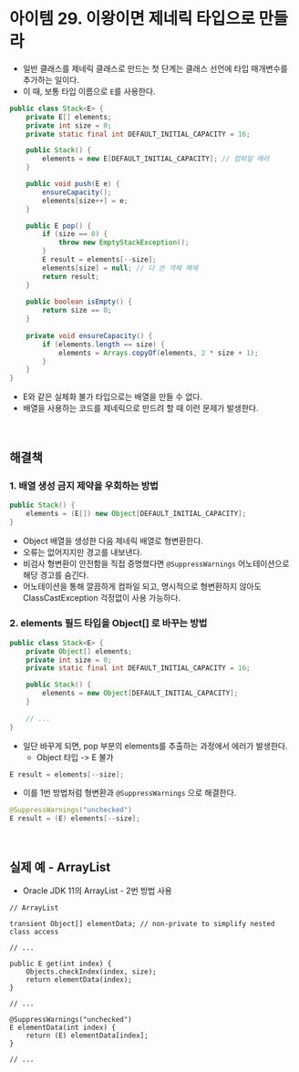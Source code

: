 # 아이템 29. 이왕이면 제네릭 타입으로 만들라

* 일반 클래스를 제네릭 클래스로 만드는 첫 단계는 클래스 선언에 타입 매개변수를 추가하는 일이다.
* 이 때, 보통 타입 이름으로 `E`를 사용한다.

```java
public class Stack<E> {
    private E[] elements;
    private int size = 0;
    private static final int DEFAULT_INITIAL_CAPACITY = 16;

    public Stack() {
        elements = new E[DEFAULT_INITIAL_CAPACITY]; // 컴파일 에러
    }

    public void push(E e) {
        ensureCapacity();
        elements[size++] = e;
    }

    public E pop() {
        if (size == 0) {
            throw new EmptyStackException();
        }
        E result = elements[--size];
        elements[size] = null; // 다 쓴 객체 해제
        return result;
    }
    
    public boolean isEmpty() {
        return size == 0;
    }
    
    private void ensureCapacity() {
        if (elements.length == size) {
            elements = Arrays.copyOf(elements, 2 * size + 1);
        }
    }
}
```
* E와 같은 실체화 불가 타입으로는 배열을 만들 수 없다.
* 배열을 사용하는 코드를 제네릭으로 만드려 할 때 이런 문제가 발생한다.

<br>

## 해결책
### 1. 배열 생성 금지 제약을 우회하는 방법
```java
public Stack() {
    elements = (E[]) new Object[DEFAULT_INITIAL_CAPACITY];
}
```
* Object 배열을 생성한 다음 제네릭 배열로 형변환한다. 
* 오류는 없어지지만 경고를 내보낸다.
* 비검사 형변환이 안전함을 직접 증명했다면 `@SuppressWarnings` 어노테이션으로 해당 경고를 숨긴다.
* 어노테이션을 통해 깔끔하게 컴파일 되고, 명시적으로 형변환하지 않아도 ClassCastException 걱정없이 사용 가능하다.

### 2. elements 필드 타입을 Object[] 로 바꾸는 방법
```java
public class Stack<E> {
    private Object[] elements;
    private int size = 0;
    private static final int DEFAULT_INITIAL_CAPACITY = 16;

    public Stack() {
        elements = new Object[DEFAULT_INITIAL_CAPACITY];
    }
	
    // ...
}
```
* 일단 바꾸게 되면, pop 부분의 elements를 추출하는 과정에서 에러가 발생한다.
  * Object 타입 -> E 불가
```java
E result = elements[--size];
```
* 이를 1번 방법처럼 형변환과 `@SuppressWarnings` 으로 해결한다.
```java
@SuppressWarnings("unchecked") 
E result = (E) elements[--size];
```

<br>

## 실제 예 - ArrayList
* Oracle JDK 11의 ArrayList - 2번 방법 사용
```
// ArrayList

transient Object[] elementData; // non-private to simplify nested class access

// ...

public E get(int index) {
    Objects.checkIndex(index, size);
    return elementData(index);
}

// ...

@SuppressWarnings("unchecked")
E elementData(int index) {
    return (E) elementData[index];
}

// ...
```